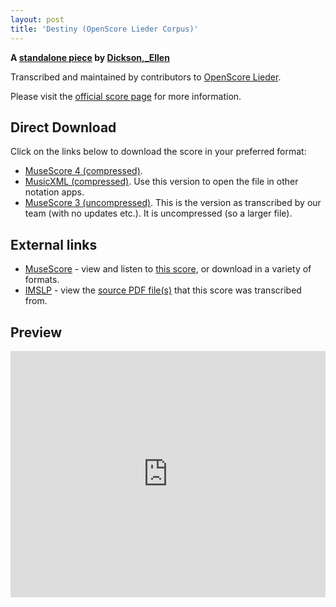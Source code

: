 ```yaml
---
layout: post
title: 'Destiny (OpenScore Lieder Corpus)'
---
```


__A [standalone piece](https://fourscoreandmore.org/openscore/lieder/Dickson%2C_Ellen/_/) by [Dickson,_Ellen](https://fourscoreandmore.org/openscore/lieder/Dickson%2C_Ellen)__

Transcribed and maintained by contributors to [OpenScore Lieder].

Please visit the [official score page] for more information.

[official score page]: https://musescore.com/openscore-lieder-corpus/scores/6601006
[OpenScore Lieder]: https://musescore.com/openscore-lieder-corpus

## Direct Download

Click on the links below to download the score in your preferred format:
- [MuseScore 4 (compressed)](https://fourscoreandmore.org/openscore/lieder/Dickson%2C_Ellen/_/Destiny.mscz).
- [MusicXML (compressed)](https://fourscoreandmore.org/openscore/lieder/Dickson%2C_Ellen/_/Destiny.mxl). Use this version to open the file in other notation apps.
- [MuseScore 3 (uncompressed)](https://raw.githubusercontent.com/OpenScore/Lieder/refs/heads/main/scores/Dickson%2C_Ellen/_/Destiny/lc6601006.mscx). This is the version as transcribed by our team (with no updates etc.). It is uncompressed (so a larger file).

## External links

- [MuseScore] - view and listen to [this score][MuseScore], or download in a variety of formats.
- [IMSLP] - view the [source PDF file(s)][IMSLP] that this score was transcribed from.

[MuseScore]: https://musescore.com/score/6601006
[IMSLP]: https://imslp.org/wiki/Special:ReverseLookup/286583

## Preview

<iframe width="100%" height="394" src="https://musescore.com/openscore-lieder-corpus/scores/6601006/embed" frameborder="0" allowfullscreen allow="autoplay; fullscreen"></iframe>
